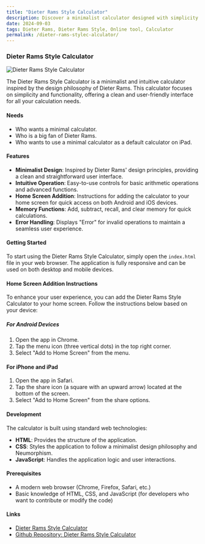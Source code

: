 ```yaml
---
title: "Dieter Rams Style Calculator"
description: Discover a minimalist calculator designed with simplicity and intuition in mind, inspired by the iconic design philosophy of Dieter Rams.
date: 2024-09-03
tags: Dieter Rams, Dieter Rams Style, Online tool, Calculator
permalink: /dieter-rams-stylec-alculator/
---
```


### Dieter Rams Style Calculator

<img src="{{site.assets}}{{ page.permalink }}dieterrams.JPG" alt="Dieter Rams Style Calculator">

The Dieter Rams Style Calculator is a minimalist and intuitive calculator inspired by the design philosophy of Dieter Rams. This calculator focuses on simplicity and functionality, offering a clean and user-friendly interface for all your calculation needs.

#### Needs

- Who wants a minimal calculator.
- Who is a big fan of Dieter Rams.
- Who wants to use a minimal calculator as a default calculator on iPad.

#### Features

- **Minimalist Design**: Inspired by Dieter Rams' design principles, providing a clean and straightforward user interface.
- **Intuitive Operation**: Easy-to-use controls for basic arithmetic operations and advanced functions.
- **Home Screen Addition**: Instructions for adding the calculator to your home screen for quick access on both Android and iOS devices.
- **Memory Functions**: Add, subtract, recall, and clear memory for quick calculations.
- **Error Handling**: Displays "Error" for invalid operations to maintain a seamless user experience.

#### Getting Started

To start using the Dieter Rams Style Calculator, simply open the `index.html` file in your web browser. The application is fully responsive and can be used on both desktop and mobile devices.

#### Home Screen Addition Instructions

To enhance your user experience, you can add the Dieter Rams Style Calculator to your home screen. Follow the instructions below based on your device:

##### For Android Devices

1. Open the app in Chrome.
2. Tap the menu icon (three vertical dots) in the top right corner.
3. Select "Add to Home Screen" from the menu.

#### For iPhone and iPad

1. Open the app in Safari.
2. Tap the share icon (a square with an upward arrow) located at the bottom of the screen.
3. Select "Add to Home Screen" from the share options.

#### Development

The calculator is built using standard web technologies:

- **HTML**: Provides the structure of the application.
- **CSS**: Styles the application to follow a minimalist design philosophy and Neumorphism.
- **JavaScript**: Handles the application logic and user interactions.

#### Prerequisites

- A modern web browser (Chrome, Firefox, Safari, etc.)
- Basic knowledge of HTML, CSS, and JavaScript (for developers who want to contribute or modify the code)

#### Links

- [Dieter Rams Style Calculator](https://saramjh.github.io/dieterRamsCalc//)
- [Github Repository: Dieter Rams Style Calculator](https://github.com/saramjh/dieterRamsCalc)
